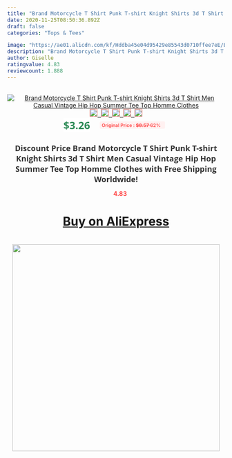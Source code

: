 ```yaml
---
title: "Brand Motorcycle T Shirt Punk T-shirt Knight Shirts 3d T Shirt Men Casual Vintage Hip Hop Summer Tee Top Homme Clothes"
date: 2020-11-25T08:50:36.892Z
draft: false
categories: "Tops & Tees"

image: "https://ae01.alicdn.com/kf/Hddba45e04d95429e85543d0710ffee7eE/Brand-Motorcycle-T-Shirt-Punk-T-shirt-Knight-Shirts-3d-T-Shirt-Men-Casual-Vintage-Hip.jpg"
description: "Brand Motorcycle T Shirt Punk T-shirt Knight Shirts 3d T Shirt Men Casual Vintage Hip Hop Summer Tee Top Homme Clothes"
author: Giselle
ratingvalue: 4.83
reviewcount: 1.888
---
```

<br>
<div style="text-align: center;">
<a href="https://s.click.aliexpress.com/e/_99uR4h" target="_blank" rel="nofollow noopener noreferrer"><img alt="Brand Motorcycle T Shirt Punk T-shirt Knight Shirts 3d T Shirt Men Casual Vintage Hip Hop Summer Tee Top Homme Clothes" class="magnifier-image" src="https://ae01.alicdn.com/kf/Hddba45e04d95429e85543d0710ffee7eE/Brand-Motorcycle-T-Shirt-Punk-T-shirt-Knight-Shirts-3d-T-Shirt-Men-Casual-Vintage-Hip.jpg_640x640.jpg">
<br>
<img style="border:1px solid salmon" src="https://ae01.alicdn.com/kf/Hddba45e04d95429e85543d0710ffee7eE/Brand-Motorcycle-T-Shirt-Punk-T-shirt-Knight-Shirts-3d-T-Shirt-Men-Casual-Vintage-Hip.jpg_120x120.jpg">&nbsp;&nbsp;<img style="border:1px solid salmon" src="https://ae01.alicdn.com/kf/Ha740a0e1e18948328e2c665c5bc2726an/Brand-Motorcycle-T-Shirt-Punk-T-shirt-Knight-Shirts-3d-T-Shirt-Men-Casual-Vintage-Hip.jpg_120x120.jpg">&nbsp;&nbsp;<img style="border:1px solid salmon" src="https://ae01.alicdn.com/kf/H58c8112bf722463ab9f3284b671eb4406/Brand-Motorcycle-T-Shirt-Punk-T-shirt-Knight-Shirts-3d-T-Shirt-Men-Casual-Vintage-Hip.jpg_120x120.jpg">&nbsp;&nbsp;<img style="border:1px solid salmon" src="https://ae01.alicdn.com/kf/H26677ecdf9624c35a264382a3b70f337R/Brand-Motorcycle-T-Shirt-Punk-T-shirt-Knight-Shirts-3d-T-Shirt-Men-Casual-Vintage-Hip.jpg_120x120.jpg">&nbsp;&nbsp;<img style="border:1px solid salmon" src="https://ae01.alicdn.com/kf/Hd89e90a6a044443ca5bf906bab7ca544Z/Brand-Motorcycle-T-Shirt-Punk-T-shirt-Knight-Shirts-3d-T-Shirt-Men-Casual-Vintage-Hip.jpg_120x120.jpg"></a></div><br0>
<div style="text-align: center;"><span style="background-color: white; border: 0px; box-sizing: border-box; color: seagreen; display: inline-block; font-family: &quot;open sans&quot; , &quot;arial&quot; , &quot;helvetica&quot; , sans-serif , &quot;heiti&quot;; font-size: 24px; font-stretch: inherit; font-weight: 700; line-height: inherit; margin: 0px 10px 0px 0px; padding: 0px; vertical-align: middle;">$3.26 </span>
<span style="background: rgb(255 , 241 , 241); border-radius: 3px; border: 0px; box-sizing: border-box; color: #ff4747; display: inline-block; font-family: inherit; font-size: 12px; font-stretch: inherit; font-style: inherit; font-variant: inherit; font-weight: 600; line-height: inherit; margin: 0px; padding: 2px 5px; transform: scale(0.9); vertical-align: middle;">Original Price : <b style="text-decoration: line-through;">$8.57 </b> 62%&nbsp;&nbsp;</span></div>
<h1 style="color: #333333; display: inline-block; font-family: &quot;open sans&quot; , &quot;arial&quot; , &quot;helvetica&quot; , sans-serif , &quot;heiti&quot;; font-size: 18px; font-stretch: inherit; font-weight: 700; text-align: center;">Discount Price Brand Motorcycle T Shirt Punk T-shirt Knight Shirts 3d T Shirt Men Casual Vintage Hip Hop Summer Tee Top Homme Clothes with Free Shipping Worldwide!</h1>
<div style="color: #ff4747; text-align: center;">
<img src="https://4.bp.blogspot.com/-M0ZcTcb-5uY/XleCXlxnR4I/AAAAAAAAAEc/OrjgMkXV1oMQFaCRZj5HQwOCBcu3w1FegCPcBGAYYCw/s1600/star.png" style="height: 15px;">&nbsp;<b>4.83</b></div>
<div class="button_cont" align="center"><a class="buynow_a" href="https://s.click.aliexpress.com/e/_99uR4h" target="_blank" rel="nofollow noopener noreferrer"><H1>Buy on AliExpress</H1></a></div><br>
<div class="separator" style="clear: both; text-align: center;">
<img src="https://lh3.googleusercontent.com/-pTy5HemUv9M/XlePHvY0dAI/AAAAAAAAAE4/0nX5iRUoIWY8eMW9Dpxeirr157OZliDIgCLcBGAsYHQ/s1600/badge.gif" width="480">
</div>
